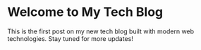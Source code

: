 # Welcome to My Tech Blog

This is the first post on my new tech blog built with modern web technologies. Stay tuned for more updates!
